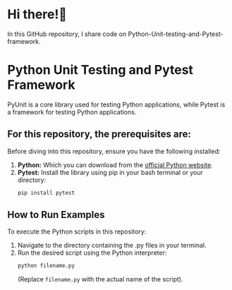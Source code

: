 # Hi there!👋

In this GitHub repository, I share code on Python-Unit-testing-and-Pytest-framework.

# Python Unit Testing and Pytest Framework 

PyUnit is a  core library used for testing Python applications, while Pytest is a framework for testing Python applications.


## For this repository, the prerequisites are:

Before diving into this repository, ensure you have the following installed:

1.  **Python:** Which you can download from the [official Python website](https://www.python.org/downloads/).
2.  **Pytest:** Install the library using pip in your bash terminal or your directory:
    ```bash
    pip install pytest
    ```

## How to Run Examples

To execute the Python scripts in this repository:

1.  Navigate to the directory containing the .py files in your terminal.
2.  Run the desired script using the Python interpreter:
    ```bash
    python filename.py
    ```
    (Replace `filename.py` with the actual name of the script).



